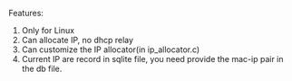 Features:<br />
1. Only for Linux<br />
2. Can allocate IP, no dhcp relay<br />
3. Can customize the IP allocator(in ip\_allocator.c)<br />
4. Current IP are record in sqlite file, you need provide the mac-ip pair in the db file.